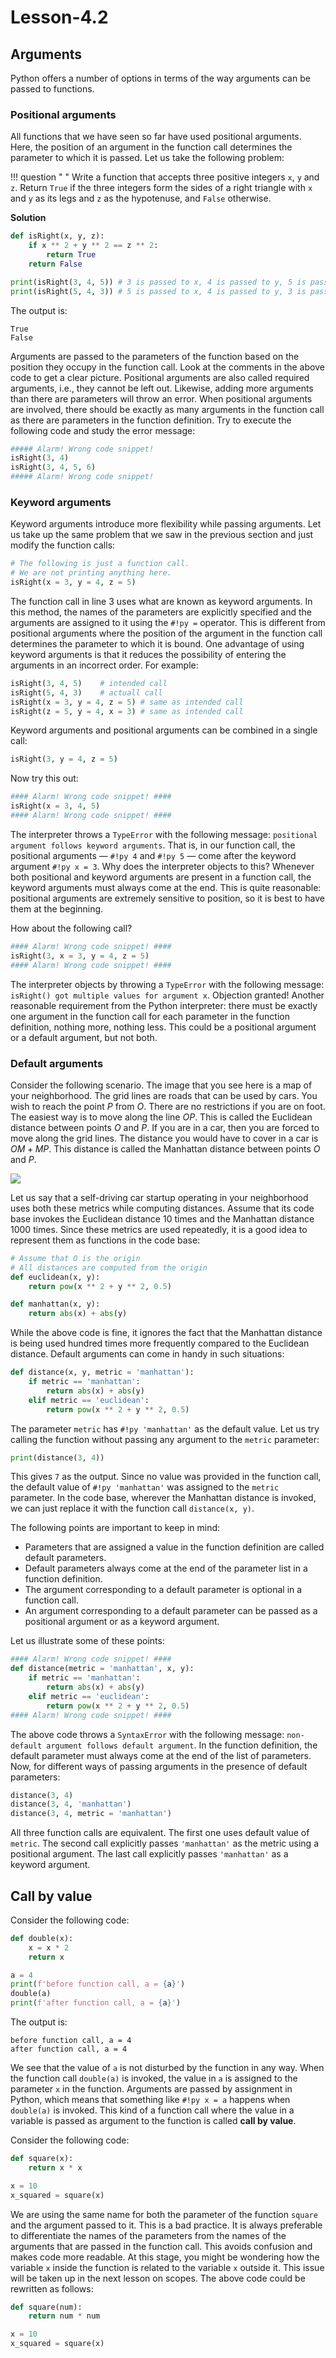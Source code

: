 # Lesson-4.2

## Arguments

Python offers a number of options in terms of the way arguments can be passed to functions.

### Positional arguments

All functions that we have seen so far have used positional arguments. Here, the position of an argument in the function call determines the parameter to which it is passed. Let us take the following problem:

!!! question " "
    Write a function that accepts three positive integers `x`, `y` and `z`. Return `True` if the three integers form the sides of a right triangle with `x` and `y` as its legs and `z` as the hypotenuse, and `False` otherwise.

**Solution**

```python linenums="1"
def isRight(x, y, z):
    if x ** 2 + y ** 2 == z ** 2:
        return True
   	return False

print(isRight(3, 4, 5)) # 3 is passed to x, 4 is passed to y, 5 is passed to z
print(isRight(5, 4, 3)) # 5 is passed to x, 4 is passed to y, 3 is passed to z
```

The output is:

``` linenums="1"
True
False
```

Arguments are passed to the parameters of the function based on the position they occupy in the function call. Look at the comments in the above code to get a clear picture. Positional arguments are also called required arguments, i.e., they cannot be left out. Likewise, adding more arguments than there are parameters will throw an error. When positional arguments are involved, there should be exactly as many arguments in the function call as there are parameters in the function definition. Try to execute the following code and study the error message:

```python linenums="1"
##### Alarm! Wrong code snippet!
isRight(3, 4)
isRight(3, 4, 5, 6)
##### Alarm! Wrong code snippet!
```



### Keyword arguments

Keyword arguments introduce more flexibility while passing arguments. Let us take up the same problem that we saw in the previous section and just modify the function calls:

```python linenums="1"
# The following is just a function call.
# We are not printing anything here.
isRight(x = 3, y = 4, z = 5)
```

The function call in line 3 uses what are known as keyword arguments. In this method, the names of the parameters are explicitly specified and the arguments are assigned to it using the `#!py =` operator. This is different from positional arguments where the position of the argument in the function call determines the parameter to which it is bound. One advantage of using keyword arguments is that it reduces the possibility of entering the arguments in an incorrect order. For example: 

```python linenums="1"
isRight(3, 4, 5)	# intended call
isRight(5, 4, 3)	# actuall call
isRight(x = 3, y = 4, z = 5) # same as intended call
isRight(z = 5, y = 4, x = 3) # same as intended call
```

Keyword arguments and positional arguments can be combined in a single call:

```python
isRight(3, y = 4, z = 5)
```

Now try this out:

```python linenums="1"
#### Alarm! Wrong code snippet! ####
isRight(x = 3, 4, 5)
#### Alarm! Wrong code snippet! ####
```

The interpreter throws a `TypeError` with the following message: `positional argument follows keyword arguments`. That is, in our function call, the positional arguments — `#!py 4` and `#!py 5` — come after the keyword argument `#!py x = 3`. Why does the interpreter objects to this? Whenever both positional and keyword arguments are present in a function call, the keyword arguments must always come at the end. This is quite reasonable: positional arguments are extremely sensitive to position, so it is best to have them at the beginning.

How about the following call?

```python linenums="1"
#### Alarm! Wrong code snippet! ####
isRight(3, x = 3, y = 4, z = 5)
#### Alarm! Wrong code snippet! ####
```

The interpreter objects by throwing a `TypeError` with the following message: `isRight() got multiple values for argument x`. Objection granted! Another reasonable requirement from the Python interpreter: there must be exactly one argument in the function call for each parameter in the function definition, nothing more, nothing less. This could be a positional argument or a default argument, but not both.



### Default arguments

Consider the following scenario. The image that you see here is a map of your neighborhood. The grid lines are roads that can be used by cars. You wish to reach the point $P$ from $O$. There are no restrictions if you are on foot. The easiest way is to move along the line $OP$. This is called the Euclidean distance between points $O$ and $P$. If you are in a car, then you are forced to move along the grid lines. The distance you would have to cover in a car is $OM + MP$. This distance is called the Manhattan distance between points $O$ and $P$.



![](../assets/images/img-019.png)



Let us say that a self-driving car startup operating in your neighborhood uses both these metrics while computing distances. Assume that its code base invokes the Euclidean distance 10 times and the Manhattan distance 1000 times. Since these metrics are used repeatedly, it is a good idea to represent them as functions in the code base:

```python
# Assume that O is the origin
# All distances are computed from the origin
def euclidean(x, y):
    return pow(x ** 2 + y ** 2, 0.5)

def manhattan(x, y):
    return abs(x) + abs(y)
```

While the above code is fine, it ignores the fact that the Manhattan distance is being used hundred times more frequently compared to the Euclidean distance. Default arguments can come in handy in such situations:

```python
def distance(x, y, metric = 'manhattan'):
    if metric == 'manhattan':
        return abs(x) + abs(y)
    elif metric == 'euclidean':
        return pow(x ** 2 + y ** 2, 0.5)
```

The parameter `metric` has `#!py 'manhattan'` as the default value. Let us try calling the function without passing any argument to the `metric` parameter:

```python
print(distance(3, 4))
```

This gives `7` as the output. Since no value was provided in the function call, the default value of `#!py 'manhattan'` was assigned to the `metric` parameter. In the code base, wherever the Manhattan distance is invoked, we can just replace it with the function call `distance(x, y)`.

The following points are important to keep in mind:

- Parameters that are assigned a value in the function definition are called default parameters.
- Default parameters always come at the end of the parameter list in a function definition.
- The argument corresponding to a default parameter is optional in a function call.
- An argument corresponding to a default parameter can be passed as a positional argument or as a keyword argument.

Let us illustrate some of these points:

```python linenums="1"
#### Alarm! Wrong code snippet! ####
def distance(metric = 'manhattan', x, y):
    if metric == 'manhattan':
        return abs(x) + abs(y)
    elif metric == 'euclidean':
        return pow(x ** 2 + y ** 2, 0.5)
#### Alarm! Wrong code snippet! ####
```

The above code throws a `SyntaxError` with the following message: `non-default argument follows default argument`. In the function definition, the default parameter must always come at the end of the list of parameters. Now, for different ways of passing arguments in the presence of default parameters:

```python
distance(3, 4)
distance(3, 4, 'manhattan')
distance(3, 4, metric = 'manhattan')
```

All three function calls are equivalent. The first one uses default value of `metric`. The second call explicitly passes `'manhattan'` as the metric using a positional argument. The last call explicitly passes `'manhattan'` as a keyword argument.



## Call by value

Consider the following code:

```python linenums="1"
def double(x):
    x = x * 2
    return x

a = 4
print(f'before function call, a = {a}')
double(a)
print(f'after function call, a = {a}')
```

The output is:

```
before function call, a = 4
after function call, a = 4
```

We see that the value of `a` is not disturbed by the function in any way. When the function call `double(a)` is invoked, the value in `a` is assigned to the parameter `x` in the function. Arguments are passed by assignment in Python, which means that something like `#!py x = a` happens when `double(a)` is invoked. This kind of a function call where the value in a variable is passed as argument to the function is called **call by value**.

Consider the following code:

```python linenums="1"
def square(x):
    return x * x

x = 10
x_squared = square(x)
```

We are using the same name for both the parameter of the function `square` and the argument passed to it. This is a bad practice. It is always preferable to differentiate the names of the parameters from the names of the arguments that are passed in the function call. This avoids confusion and makes code more readable. At this stage, you might be wondering how the variable `x` inside the function is related to the variable `x` outside it. This issue will be taken up in the next lesson on scopes. The above code could be rewritten as follows:

```python linenums="1"
def square(num):
    return num * num

x = 10
x_squared = square(x)
```

